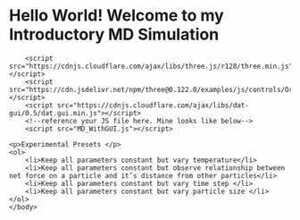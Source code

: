 <!DOCTYPE html>
<html>
	<head>
		<meta charset=utf-8>
		<meta name="viewport" content="width=device-width, user-scalable=no, minimum-scale=1.0, maximum-scale=1.0">
		<title>Simple Particle Motion</title>
		<style>
			body { margin: 0; }
			canvas { width: 100%; height: 100% }
		</style>
	</head>
	<body>
	<h1> Hello World! Welcome to my Introductory MD Simulation  </h1>
    <!-- CDN Link to Three.js -->
    	
		<script src="https://cdnjs.cloudflare.com/ajax/libs/three.js/r128/three.min.js"></script>
		<script src="https://cdn.jsdelivr.net/npm/three@0.122.0/examples/js/controls/OrbitControls.min.js"></script>
	    <script src="https://cdnjs.cloudflare.com/ajax/libs/dat-gui/0.5/dat.gui.min.js"></script>
		<!--reference your JS file here. Mine looks like below-->
    	<script src="MD_WithGUI.js"></script>
    	
    <p>Experimental Presets </p>
    <ol>
    	<li>Keep all parameters constant but vary temperature</li>
      	<li>Keep all parameters constant but observe relationship between net force on a particle and it’s distance from other particles</li>
        <li>Keep all parameters constant but vary time step </li>
        <li>Keep all parameters constant but vary particle size </li>
    </ol>
	</body>
</html>
